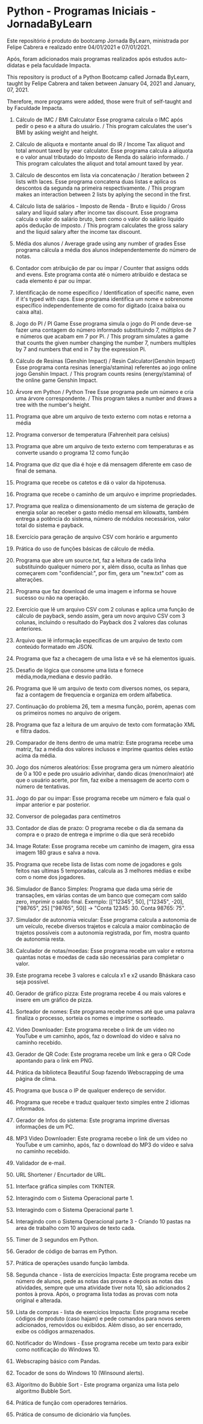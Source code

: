 # Python - Programas Iniciais - JornadaByLearn

Este repositório é produto do bootcamp Jornada ByLearn, ministrada por Felipe Cabrera e realizado entre 04/01/2021 e 07/01/2021.

Após, foram adicionados mais programas realizados após estudos auto-didatas e pela faculdade Impacta.

This repository is product of a Python Bootcamp called Jornada ByLearn, taught by Felipe Cabrera and taken between January 04, 2021 and January, 07, 2021.

Therefore, more programs were added, those were fruit of self-taught and by Faculdade Impacta.

1) Cálculo de IMC / BMI Calculator
Esse programa calcula o IMC após pedir o peso e a altura do usuário. / This program calculates the user's BMI by asking weight and height.

2) Cálculo de alíquota e montante anual do IR / Income Tax aliquot and total amount taxed by year calculator.
Esse programa calcula a alíquota e o valor anual tributado do Imposto de Renda do salário informado. / This program calculates the aliquot and total amount taxed by year.

3) Cálculo de descontos em lista via concatenação / Iteration between 2 lists with laces.
Esse programa concatena duas listas e aplica os descontos da segunda na primeira respectivamente. / This program makes an interaction between 2 lists by aplying the second in the first.

4) Cálculo lista de salários - Imposto de Renda - Bruto e líquido / Gross salary and liquid salary after income tax discount.
Esse programa calcula o valor do salário bruto, bem como o valor do salário líquido após dedução de imposto. / This program calculates the gross salary and the liquid salary after the income tax discount.

5) Média dos alunos / Average grade using any number of grades
Esse programa cálcula a média dos alunos independentemente do número de notas.

6) Contador com atribuição de par ou ímpar / Counter that assigns odds and evens.
Este programa conta até o número atribuído e destaca se cada elemento é par ou ímpar.

7) Identificação de nome específico / Identification of specific name, even if it's typed with caps.
Esse programa identifica um nome e sobrenome específico independentemente de como for digitado (caixa baixa ou caixa alta).

8) Jogo do PI / PI Game
Esse programa simula o jogo do PI onde deve-se fazer uma contagem do número informado substituindo 7, múltiplos de 7 e números que acabam em 7 por Pi. / This program simulates a game that counts the given number changing the number 7, numbers multiples by 7 and numbers that end in 7 by the expression Pi.

9) Cálculo de Resinas (Genshin Impact) / Resin Calculator(Genshin Impact)
Esse programa conta resinas (energia/stamina) referentes ao jogo online jogo Genshin Impact. / This program counts resins (energy/stamina) of the online game Genshin Impact.

10) Árvore em Python / Python Tree
Esse programa pede um número e cria uma árvore correspondente. / This program takes a number and draws a tree with the number's height.

11) Programa que abre um arquivo de texto externo com notas e retorna a média

12) Programa conversor de temperatura (Fahrenheit para celsius)

13) Programa que abre um arquivo de texto externo com temperaturas e as converte usando o programa 12 como função

14) Programa que diz que dia é hoje e dá mensagem diferente em caso de final de semana.

15) Programa que recebe os catetos e dá o valor da hipotenusa.

16) Programa que recebe o caminho de um arquivo e imprime propriedades.

17) Programa que realiza o dimensionamento de um sistema de geração de energia solar ao receber o gasto médio mensal em kilowatts, também entrega a potência do sistema, número de módulos necessários, valor total do sistema e payback.

18) Exercício para geração de arquivo CSV com horário e argumento

19) Prática do uso de funções básicas de cálculo de média.

20) Programa que abre um source.txt, faz a leitura de cada linha substituindo qualquer número por x, além disso, oculta as linhas que começarem com "confidencial:", por fim, gera um "new.txt" com as alterações.

21) Programa que faz download de uma imagem e informa se houve sucesso ou não na operação.

22) Exercício que lê um arquivo CSV com 2 colunas e aplica uma função de cálculo de payback, sendo assim, gera um novo arquivo CSV com 3 colunas, incluindo o resultado do Payback dos 2 valores das colunas anteriores.

23) Arquivo que lê informação específicas de um arquivo de texto com conteúdo formatado em JSON.

24) Programa que faz a checagem de uma lista e vê se há elementos iguais.

25) Desafio de lógica que consome uma lista e fornece média,moda,mediana e desvio padrão.

26) Programa que lê um arquivo de texto com diversos nomes, os separa, faz a contagem de frequencia e organiza em ordem alfabetica.

27) Continuação do problema 26, tem a mesma função, porém, apenas com os primeiros nomes no arquivo de origem.

28) Programa que faz a leitura de um arquivo de texto com formatação XML e filtra dados.

29) Comparador de itens dentro de uma matriz: Este programa recebe uma matriz, faz a média dos valores inclusos e imprime quantos deles estão acima da média.

30) Jogo dos números aleatórios: Esse programa gera um número aleatório de 0 a 100 e pede pro usuário adivinhar, dando dicas (menor/maior) até que o usuário acerte, por fim, faz exibe a mensagem de acerto com o número de tentativas.

31) Jogo do par ou impar: Esse programa recebe um número e fala qual o ímpar anterior e par posterior.

32) Conversor de polegadas para centímetros

33) Contador de dias de prazo: O programa recebe o dia da semana da compra e o prazo de entrega e imprime o dia que será recebido

34) Image Rotate: Esse programa recebe um caminho de imagem, gira essa imagem 180 graus e salva a nova.

35) Programa que recebe lista de listas com nome de jogadores e gols feitos nas ultimas 5 temporadas, calcula as 3 melhores médias e exibe com o nome dos jogadores.

36) Simulador de Banco Simples: Programa que dada uma série de transações, em várias contas de um banco que começam com saldo zero, imprimir o saldo final. Exemplo: [["12345", 50], ["12345", -20], ["98765", 25] ["98765", 50]] → "Conta 12345: 30. Conta 98765: 75".

37) Simulador de autonomia veicular: Esse programa calcula a autonomia de um veículo, recebe diversos trajetos e calcula a maior combinação de trajetos possíveis com a autonomia registrada, por fim, mostra quanto de autonomia resta.

38) Calculador de notas/moedas: Esse programa recebe um valor e retorna quantas notas e moedas de cada são necessárias para completar o valor.

39) Este programa recebe 3 valores e calcula x1 e x2 usando Bháskara caso seja possível.

40) Gerador de gráfico pizza: Este programa recebe 4 ou mais valores e insere em um gráfico de pizza.

41) Sorteador de nomes: Este programa recebe nomes até que uma palavra finaliza o processo, sorteia os nomes e imprime o sorteado.

42) Video Downloader: Este programa recebe o link de um video no YouTube e um caminho, após, faz o download do vídeo e salva no caminho recebido.

43) Gerador de QR Code: Este programa recebe um link e gera o QR Code apontando para o link em PNG.

44) Prática da biblioteca Beautiful Soup fazendo Webscrapping de uma página de clima.

45) Programa que busca o IP de qualquer endereço de servidor.

46) Programa que recebe e traduz qualquer texto simples entre 2 idiomas informados.

47) Gerador de Infos do sistema: Este programa imprime diversas informações de um PC.

48) MP3 Video Downloader: Este programa recebe o link de um video no YouTube e um caminho, após, faz o download do MP3 do vídeo e salva no caminho recebido.

49) Validador de e-mail.

50) URL Shortener / Encurtador de URL.

51) Interface gráfica simples com TKINTER.

52) Interagindo com o Sistema Operacional parte 1.

53) Interagindo com o Sistema Operacional parte 1.

54) Interagindo com o Sistema Operacional parte 3 - Criando 10 pastas na area de trabalho com 10 arquivos de texto cada.

55) Timer de 3 segundos em Python.

56) Gerador de código de barras em Python.

57) Prática de operações usando função lambda.

58) Segunda chance - lista de exercícios Impacta: Este programa recebe um número de alunos, pede as notas das provas e depois as notas das atividades, sempre que uma atividade tiver nota 10, são adicionados 2 pontos à prova. Após, o programa lista todas as provas com nota original e alterada.

59) Lista de compras - lista de exercícios Impacta: Este programa recebe códigos de produto (caso hajam) e pede comandos para novos serem adicionados, removidos ou exibidos. Além disso, ao ser encerrado, exibe os códigos armazenados.

60) Notificador do Windows - Esse programa recebe um texto para exibir como notificação do Windows 10.

61) Webscraping básico com Pandas.

62) Tocador de sons do Windows 10 (Winsound alerts).

63) Algoritmo do Bubble Sort - Este programa organiza uma lista pelo algoritmo Bubble Sort.

64) Prática de função com operadores ternários.

65) Prática de consumo de dicionário via funções.
